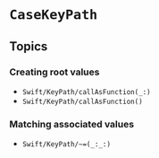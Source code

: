 # ``CaseKeyPath``

## Topics

### Creating root values

- ``Swift/KeyPath/callAsFunction(_:)``
- ``Swift/KeyPath/callAsFunction()``

### Matching associated values

- ``Swift/KeyPath/~=(_:_:)``

